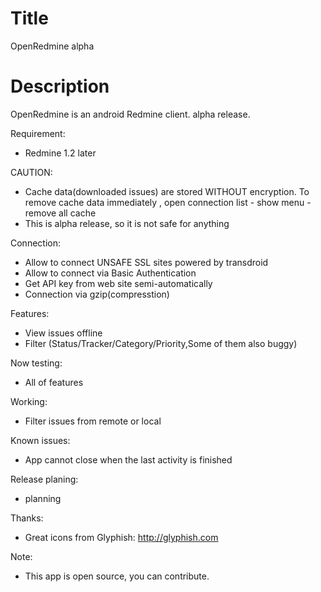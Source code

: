 Title
===========
OpenRedmine alpha

Description
==========
OpenRedmine is an android Redmine client. alpha release.

Requirement:
* Redmine 1.2 later

CAUTION:
* Cache data(downloaded issues) are stored WITHOUT encryption. To remove cache data immediately , open connection list - show menu - remove all cache 
* This is alpha release, so it is not safe for anything

Connection:
* Allow to connect UNSAFE SSL sites powered by transdroid
* Allow to connect via Basic Authentication
* Get API key from web site semi-automatically
* Connection via gzip(compresstion)

Features:
* View issues offline
* Filter (Status/Tracker/Category/Priority,Some of them also buggy)

Now testing:
* All of features

Working:
* Filter issues from remote or local

Known issues:
* App cannot close when the last activity is finished

Release planing:
* planning

Thanks:
* Great icons from Glyphish: http://glyphish.com

Note:
* This app is open source, you can contribute.